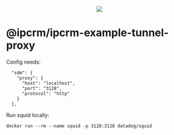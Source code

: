 <p align="center">
  <img src="https://images.atomist.com/sdm/SDM-Logo-Dark.png">
</p>

# @ipcrm/ipcrm-example-tunnel-proxy

Config needs:

```
  "sdm": {
    "proxy": {
      "host": "localhost",
      "port": "3128",
      "protocol": "http"
    }
  },
```

Run squid locally:

```
docker run --rm --name squid -p 3128:3128 datadog/squid
```
